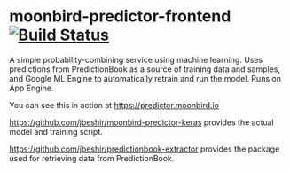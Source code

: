 # moonbird-predictor-frontend [![Build Status](https://travis-ci.com/jbeshir/moonbird-predictor-frontend.svg?branch=master)](https://travis-ci.com/jbeshir/moonbird-predictor-frontend)
A simple probability-combining service using machine learning. Uses predictions from PredictionBook as a source of training data and samples, and Google ML Engine to automatically retrain and run the model. Runs on App Engine.

You can see this in action at https://predictor.moonbird.io

https://github.com/jbeshir/moonbird-predictor-keras provides the actual model and training script. 

https://github.com/jbeshir/predictionbook-extractor provides the package used for retrieving data from PredictionBook.
